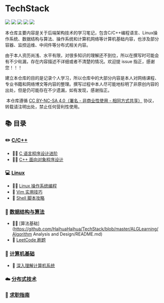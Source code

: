 # TechStack
![](https://img.shields.io/github/stars/HaihuaHaihua/TechnicalRoute?style=social) ![](https://img.shields.io/github/watchers/HaihuaHaihua/TechnicalRoute?style=social) ![](https://img.shields.io/github/forks/HaihuaHaihua/TechnicalRoute?style=social) ![](https://img.shields.io/github/repo-size/HaihuaHaihua/TechnicalRoute?color=green) ![](https://img.shields.io/badge/Author-QingHuan-blue)

​	本仓库主要内容是关于后端架构技术的学习笔记，包含C/C++编程语言、Linux操作系统、数据结构与算法、操作系统和计算机网络等计算机基础内容，也涉及部分容器、监控运维、中间件等分布式相关内容。

​	由于本人资历尚浅、水平有限，对很多知识的理解还不到位，所以在撰写时可能会有不少纰漏，存在内容描述不详细或者不清楚的情况。欢迎提 issue 指正，感谢您！！！

​	建立本仓库的目的是记录个人学习，所以仓库中的大部分内容是本人对网络课程、专业书籍和网络博文等内容的整理。撰写过程中本人尽可能地标明了非原创内容的出处，但是仍可能存在不少遗漏，如有发现，感谢指正。

​	本仓库遵循 [CC BY-NC-SA 4.0（署名 - 非商业性使用 - 相同方式共享）](https://github.com/huihut/interview/blob/master/LICENSE) 协议，转载请注明出处，禁止任何营利性使用。

## :books: 目录

### :pencil2: [C/C++](https://github.com/HaihuaHaihua/TechStack/blob/master/CCppLearning/CCppLearning.md)

* :man_teacher: [C 语言程序设计进阶](https://github.com/HaihuaHaihua/TechStack/blob/master/CCppLearning/C语言程序设计进阶/README.md)
* :man_teacher: [C++ 面向对象程序设计](https://github.com/HaihuaHaihua/TechStack/blob/master/CCppLearning/OOP_C++/README.md)

### :computer: [Linux](https://github.com/HaihuaHaihua/TechStack/blob/master/LinuxLearning/LinuxLearning.md)

* :man_teacher: [Linux 操作系统编程](https://github.com/HaihuaHaihua/TechStack/blob/master/LinuxLearning/Linux操作系统编程/README.md)
* :book: [Vim 实用技巧](https://github.com/HaihuaHaihua/TechStack/blob/master/LinuxLearning/Vim实用技巧/README.md)
* :book: [Shell 脚本攻略](https://github.com/HaihuaHaihua/TechStack/blob/master/LinuxLearning/Shell脚本攻略/README.md)

### :thinking: [数据结构与算法](https://github.com/HaihuaHaihua/TechStack/blob/master/ALGLearning/ALGLearning.md)

* :man_teacher: [算法基础](https://github.com/HaihuaHaihua/TechStack/blob/master/ALGLearning/Algorithm Analysis and Design/README.md)
* :bookmark_tabs: [LeetCode 刷题](https://github.com/HaihuaHaihua/TechStack/blob/master/ALGLearning/LeetCode_Cpp/README.md)

### :rice: [计算机基础](https://github.com/HaihuaHaihua/TechStack/blob/master/ComputerBasics/ComputerBasics.md)

* :book: [深入理解计算机系统](https://github.com/HaihuaHaihua/TechStack/blob/master/ComputerBasics/深入理解计算机系统/README.md)

### :cloud: [分布式技术]()



### :construction_worker: [求职指南]()

